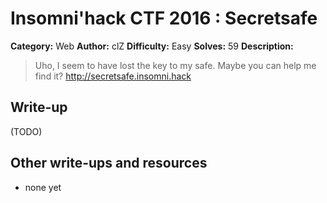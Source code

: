 # Insomni'hack CTF 2016 : Secretsafe

**Category:** Web
**Author:** clZ
**Difficulty:** Easy
**Solves:** 59
**Description:**

> Uho, I seem to have lost the key to my safe. Maybe you can help me find it?
> http://secretsafe.insomni.hack

## Write-up

(TODO)

## Other write-ups and resources

* none yet
